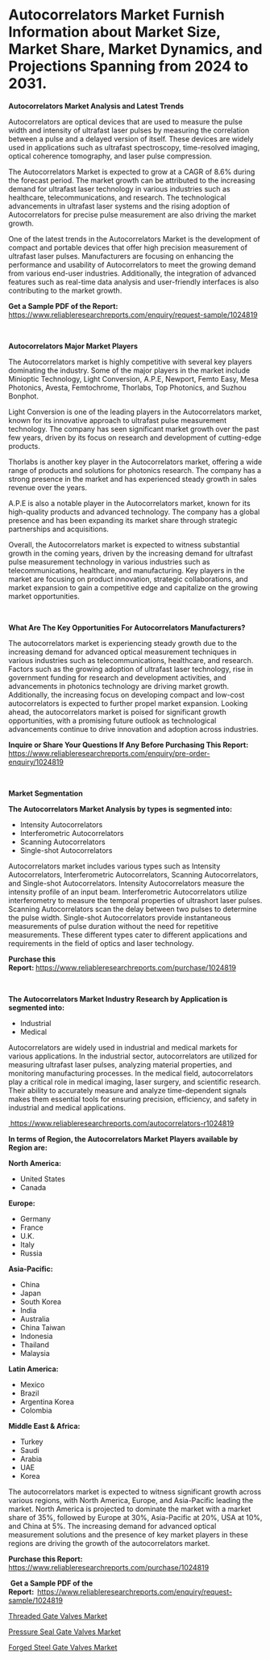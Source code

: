 <p><h1>Autocorrelators Market Furnish Information about Market Size, Market Share, Market Dynamics, and Projections Spanning from 2024 to 2031.</h1></p><p><strong>Autocorrelators Market Analysis and Latest Trends</strong></p>
<p><p>Autocorrelators are optical devices that are used to measure the pulse width and intensity of ultrafast laser pulses by measuring the correlation between a pulse and a delayed version of itself. These devices are widely used in applications such as ultrafast spectroscopy, time-resolved imaging, optical coherence tomography, and laser pulse compression.</p><p>The Autocorrelators Market is expected to grow at a CAGR of 8.6% during the forecast period. The market growth can be attributed to the increasing demand for ultrafast laser technology in various industries such as healthcare, telecommunications, and research. The technological advancements in ultrafast laser systems and the rising adoption of Autocorrelators for precise pulse measurement are also driving the market growth.</p><p>One of the latest trends in the Autocorrelators Market is the development of compact and portable devices that offer high precision measurement of ultrafast laser pulses. Manufacturers are focusing on enhancing the performance and usability of Autocorrelators to meet the growing demand from various end-user industries. Additionally, the integration of advanced features such as real-time data analysis and user-friendly interfaces is also contributing to the market growth.</p></p>
<p><strong>Get a Sample PDF of the Report:&nbsp;</strong> <a href="https://www.reliableresearchreports.com/enquiry/request-sample/1024819">https://www.reliableresearchreports.com/enquiry/request-sample/1024819</a></p>
<p>&nbsp;</p>
<p><strong>Autocorrelators Major Market Players</strong></p>
<p><p>The Autocorrelators market is highly competitive with several key players dominating the industry. Some of the major players in the market include Minioptic Technology, Light Conversion, A.P.E, Newport, Femto Easy, Mesa Photonics, Avesta, Femtochrome, Thorlabs, Top Photonics, and Suzhou Bonphot.</p><p>Light Conversion is one of the leading players in the Autocorrelators market, known for its innovative approach to ultrafast pulse measurement technology. The company has seen significant market growth over the past few years, driven by its focus on research and development of cutting-edge products.</p><p>Thorlabs is another key player in the Autocorrelators market, offering a wide range of products and solutions for photonics research. The company has a strong presence in the market and has experienced steady growth in sales revenue over the years.</p><p>A.P.E is also a notable player in the Autocorrelators market, known for its high-quality products and advanced technology. The company has a global presence and has been expanding its market share through strategic partnerships and acquisitions.</p><p>Overall, the Autocorrelators market is expected to witness substantial growth in the coming years, driven by the increasing demand for ultrafast pulse measurement technology in various industries such as telecommunications, healthcare, and manufacturing. Key players in the market are focusing on product innovation, strategic collaborations, and market expansion to gain a competitive edge and capitalize on the growing market opportunities.</p></p>
<p>&nbsp;</p>
<p><strong>What Are The Key Opportunities For Autocorrelators Manufacturers?</strong></p>
<p><p>The autocorrelators market is experiencing steady growth due to the increasing demand for advanced optical measurement techniques in various industries such as telecommunications, healthcare, and research. Factors such as the growing adoption of ultrafast laser technology, rise in government funding for research and development activities, and advancements in photonics technology are driving market growth. Additionally, the increasing focus on developing compact and low-cost autocorrelators is expected to further propel market expansion. Looking ahead, the autocorrelators market is poised for significant growth opportunities, with a promising future outlook as technological advancements continue to drive innovation and adoption across industries.</p></p>
<p><strong>Inquire or Share Your Questions If Any Before Purchasing This Report:</strong> <a href="https://www.reliableresearchreports.com/enquiry/pre-order-enquiry/1024819">https://www.reliableresearchreports.com/enquiry/pre-order-enquiry/1024819</a></p>
<p>&nbsp;</p>
<p><strong>Market Segmentation</strong></p>
<p><strong>The Autocorrelators Market Analysis by types is segmented into:</strong></p>
<p><ul><li>Intensity Autocorrelators</li><li>Interferometric Autocorrelators</li><li>Scanning Autocorrelators</li><li>Single-shot Autocorrelators</li></ul></p>
<p><p>Autocorrelators market includes various types such as Intensity Autocorrelators, Interferometric Autocorrelators, Scanning Autocorrelators, and Single-shot Autocorrelators. Intensity Autocorrelators measure the intensity profile of an input beam. Interferometric Autocorrelators utilize interferometry to measure the temporal properties of ultrashort laser pulses. Scanning Autocorrelators scan the delay between two pulses to determine the pulse width. Single-shot Autocorrelators provide instantaneous measurements of pulse duration without the need for repetitive measurements. These different types cater to different applications and requirements in the field of optics and laser technology.</p></p>
<p><strong>Purchase this Report:&nbsp;</strong><a href="https://www.reliableresearchreports.com/purchase/1024819">https://www.reliableresearchreports.com/purchase/1024819</a></p>
<p>&nbsp;</p>
<p><strong>The Autocorrelators Market Industry Research by Application is segmented into:</strong></p>
<p><ul><li>Industrial</li><li>Medical</li></ul></p>
<p><p>Autocorrelators are widely used in industrial and medical markets for various applications. In the industrial sector, autocorrelators are utilized for measuring ultrafast laser pulses, analyzing material properties, and monitoring manufacturing processes. In the medical field, autocorrelators play a critical role in medical imaging, laser surgery, and scientific research. Their ability to accurately measure and analyze time-dependent signals makes them essential tools for ensuring precision, efficiency, and safety in industrial and medical applications.</p></p>
<p><a href="https://www.reliableresearchreports.com/autocorrelators-r1024819">&nbsp;https://www.reliableresearchreports.com/autocorrelators-r1024819</a></p>
<p><strong>In terms of Region, the Autocorrelators Market Players available by Region are:</strong></p>
<p>
    <p> <strong> North America: </strong>
        <ul>
            <li>United States</li>
            <li>Canada</li>
        </ul>
        </p> 
    <p> <strong> Europe: </strong>
        <ul>
            <li>Germany</li>
            <li>France</li>
            <li>U.K.</li>
            <li>Italy</li>
            <li>Russia</li>
        </ul>
        </p> 
    <p> <strong> Asia-Pacific: </strong>
        <ul>
            <li>China</li>
            <li>Japan</li>
            <li>South Korea</li>
            <li>India</li>
            <li>Australia</li>
            <li>China Taiwan</li>
            <li>Indonesia</li>
            <li>Thailand</li>
            <li>Malaysia</li>
        </ul>
        </p> 
    <p> <strong> Latin America: </strong>
        <ul>
            <li>Mexico</li>
            <li>Brazil</li>
            <li>Argentina Korea</li>
            <li>Colombia</li>
        </ul>
        </p> 
    <p> <strong> Middle East & Africa: </strong>
        <ul>
            <li>Turkey</li>
            <li>Saudi</li>
            <li>Arabia</li>
            <li>UAE</li>
            <li>Korea</li>
        </ul>
    </p>
    </p>
<p><p>The autocorrelators market is expected to witness significant growth across various regions, with North America, Europe, and Asia-Pacific leading the market. North America is projected to dominate the market with a market share of 35%, followed by Europe at 30%, Asia-Pacific at 20%, USA at 10%, and China at 5%. The increasing demand for advanced optical measurement solutions and the presence of key market players in these regions are driving the growth of the autocorrelators market.</p></p>
<p><strong>Purchase this Report: </strong><a href="https://www.reliableresearchreports.com/purchase/1024819">https://www.reliableresearchreports.com/purchase/1024819</a></p>
<p>&nbsp;<strong>Get a Sample PDF of the Report:&nbsp;&nbsp;</strong><a href="https://www.reliableresearchreports.com/enquiry/request-sample/1024819">https://www.reliableresearchreports.com/enquiry/request-sample/1024819</a></p>
<p><strong></strong></p>
<p><p><a href="https://www.linkedin.com/pulse/threaded-gate-valves-market-trends-analysis-forecasted-period-2024-2031-g7uzc">Threaded Gate Valves Market</a></p><p><a href="https://www.linkedin.com/pulse/pressure-seal-gate-valves-market-trends-analysis-forecasted-period-0yhde">Pressure Seal Gate Valves Market</a></p><p><a href="https://www.linkedin.com/pulse/decoding-forged-steel-gate-valves-market-metrics-share-trends-gyuue">Forged Steel Gate Valves Market</a></p></p>